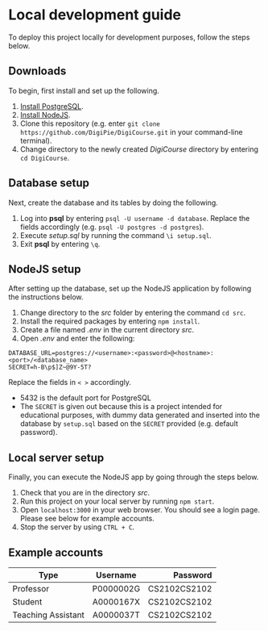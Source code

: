 # Local development guide
To deploy this project locally for development purposes, follow the steps below.

## Downloads
To begin, first install and set up the following.

1. [Install PostgreSQL](https://www.postgresql.org/download/).
2. [Install NodeJS](https://nodejs.org/en/).
3. Clone this repository (e.g. enter `git clone https://github.com/DigiPie/DigiCourse.git` in your command-line terminal).
4. Change directory to the newly created _DigiCourse_ directory by entering `cd DigiCourse`.

## Database setup
Next, create the database and its tables by doing the following.

1. Log into **psql** by entering `psql -U username -d database`. Replace the fields accordingly (e.g. `psql -U postgres -d postgres`).
2. Execute _setup.sql_ by running the command `\i setup.sql`.
3. Exit **psql** by entering `\q`.

## NodeJS setup
After setting up the database, set up the NodeJS application by following the instructions below.

1. Change directory to the _src_ folder by entering the command `cd src`.
2. Install the required packages by entering `npm install`.
3. Create a file named _.env_ in the current directory _src_.
4. Open _.env_ and enter the following: 
```
DATABASE_URL=postgres://<username>:<password>@<hostname>:<port>/<database_name>
SECRET=h-B\p$]Z~@9Y-5T?
```
Replace the fields in `< >` accordingly.

- 5432 is the default port for PostgreSQL
- The `SECRET` is given out because this is a project intended for educational purposes, with dummy data generated and inserted into the database by `setup.sql` based on the `SECRET` provided (e.g. default password).

## Local server setup
Finally, you can execute the NodeJS app by going through the steps below.

1. Check that you are in the directory _src_.
2. Run this project on your local server by running `npm start`.
3. Open `localhost:3000` in your web browser. You should see a login page. Please see below for example accounts.
4. Stop the server by using `CTRL + C`.

## Example accounts
| Type | Username | Password |
|-----|:---:|----:|
|Professor|P0000002G|CS2102CS2102|
|Student|A0000167X|CS2102CS2102|
|Teaching Assistant|A0000037T|CS2102CS2102|